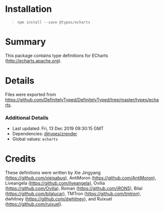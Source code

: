 # Installation
> `npm install --save @types/echarts`

# Summary
This package contains type definitions for ECharts (http://echarts.apache.org).

# Details
Files were exported from https://github.com/DefinitelyTyped/DefinitelyTyped/tree/master/types/echarts.

### Additional Details
 * Last updated: Fri, 13 Dec 2019 09:30:15 GMT
 * Dependencies: [@types/zrender](https://npmjs.com/package/@types/zrender)
 * Global values: `echarts`

# Credits
These definitions were written by Xie Jingyang (https://github.com/xieisabug), AntiMoron (https://github.com/AntiMoron), Liveangela (https://github.com/liveangela), Ovilia (https://github.com/Ovilia), Roman (https://github.com/iRON5), Bilal (https://github.com/bilalucar), TMTron (https://github.com/tmtron), dwhitney (https://github.com/dwhitney), and Ruixuel (https://github.com/ruixuel).
